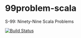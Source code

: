 # 99problem-scala
S-99: Ninety-Nine Scala Problems

[![Build Status](https://travis-ci.org/klorand/99problem-scala.svg?branch=master)](https://travis-ci.org/klorand/99problem-scala)
